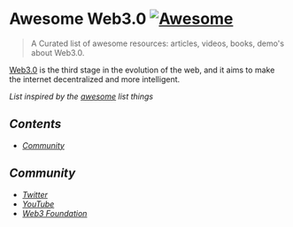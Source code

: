 # Awesome Web3.0 [![Awesome][awesome-src]][awesome-href]

> A Curated list of awesome resources: articles, videos, books, demo's about Web3.0.

[Web3.0](https://github.com/cloudinary) is the third stage in the evolution of the web, and it aims to make the internet decentralized and more intelligent.


<i>List<i/> inspired by the [awesome](https://github.com/sindresorhus/awesome) list things

## Contents
- [Community](#community)


## Community

- [Twitter](https://twitter.com/search?q=web3.0&src=typed_query&f=user)
- [YouTube](https://www.youtube.com/results?search_query=web3.0)
- [Web3 Foundation](https://web3.foundation/)



[awesome-src]: https://cdn.rawgit.com/sindresorhus/awesome/d7305f38d29fed78fa85652e3a63e154dd8e8829/media/badge.svg
[awesome-href]: https://github.com/sindresorhus/awesome